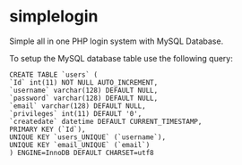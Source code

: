 # simplelogin
Simple all in one PHP login system with MySQL Database.

To setup the MySQL database table use the following query:
```mysql
CREATE TABLE `users` (
`Id` int(11) NOT NULL AUTO_INCREMENT,
`username` varchar(128) DEFAULT NULL,
`password` varchar(128) DEFAULT NULL,
`email` varchar(128) DEFAULT NULL,
`privileges` int(11) DEFAULT '0',
`createdate` datetime DEFAULT CURRENT_TIMESTAMP,
PRIMARY KEY (`Id`),
UNIQUE KEY `users_UNIQUE` (`username`),
UNIQUE KEY `email_UNIQUE` (`email`)
) ENGINE=InnoDB DEFAULT CHARSET=utf8
```
